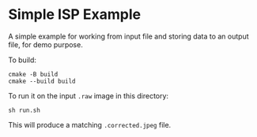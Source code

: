 # Simple ISP Example

A simple example for working from input file and storing data to an output file, for demo purpose.

To build:

```
cmake -B build
cmake --build build
```

To run it on the input `.raw` image in this directory:

```
sh run.sh
```

This will produce a matching `.corrected.jpeg` file.
